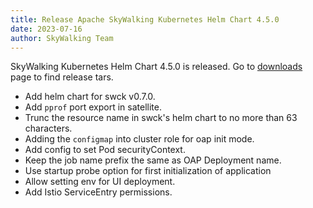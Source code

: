 ```yaml
---
title: Release Apache SkyWalking Kubernetes Helm Chart 4.5.0
date: 2023-07-16
author: SkyWalking Team
---
```


SkyWalking Kubernetes Helm Chart 4.5.0 is released. Go to [downloads](/downloads) page to find release tars.

- Add helm chart for swck v0.7.0.
- Add `pprof` port export in satellite.
- Trunc the resource name in swck's helm chart to no more than 63 characters.
- Adding the `configmap` into cluster role for oap init mode.
- Add config to set Pod securityContext.
- Keep the job name prefix the same as OAP Deployment name.
- Use startup probe option for first initialization of application
- Allow setting env for UI deployment.
- Add Istio ServiceEntry permissions.
